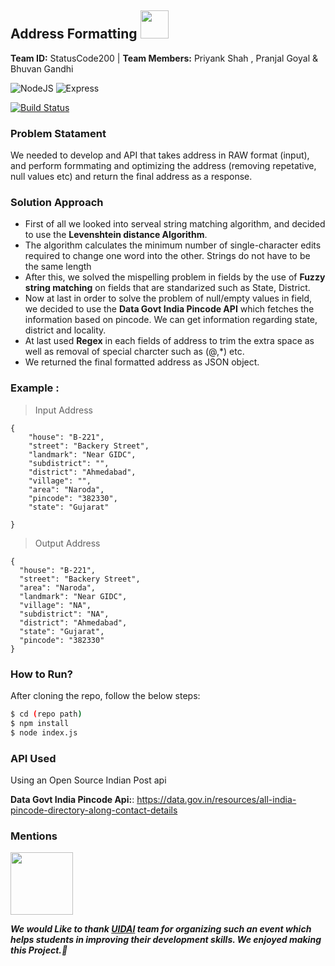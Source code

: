 
## Address Formatting  <img src="https://upload.wikimedia.org/wikipedia/en/thumb/c/cf/Aadhaar_Logo.svg/1200px-Aadhaar_Logo.svg.png" data-canonical-src="https://gyazo.com/eb5c5741b6a9a16c692170a41a49c858.png" width="45" height="45" />

**Team ID:**  StatusCode200 | **Team Members:** Priyank Shah , Pranjal Goyal &amp; Bhuvan Gandhi

![NodeJS](https://img.shields.io/badge/Node.js-43853D?style=for-the-badge&logo=node.js&logoColor=white) ![Express](https://img.shields.io/badge/Express.js-404D59?style=for-the-badge)

[![Build Status](https://travis-ci.org/joemccann/dillinger.svg?branch=master)](https://travis-ci.org/joemccann/dillinger)
### Problem Statament
We needed to develop and API that takes address in RAW format (input), and perform formmating and optimizing the address (removing repetative, null values etc) and return the final address as a response.

### Solution Approach
- First of all we looked into serveal string matching algorithm, and decided to use the **Levenshtein distance Algorithm**.
- The algorithm calculates the minimum number of single-character edits required to change one word into the other. Strings do not have to be the same length
- After this, we solved the mispelling problem in fields by the use of **Fuzzy string matching** on fields that are standarized such as State, District.
- Now at last in order to solve the problem of null/empty values in field, we decided to use the **Data Govt India Pincode API** which fetches the information based on pincode. We can get information regarding state, district and locality.
- At last used **Regex** in each fields of address to trim the extra space as well as removal of special charcter such as (@,*) etc.
- We returned the final formatted address as JSON object.

### Example :

> Input Address

```
{
    "house": "B-221",
    "street": "Backery Street",
    "landmark": "Near GIDC",
    "subdistrict": "",
    "district": "Ahmedabad",
    "village": "",
    "area": "Naroda",
    "pincode": "382330",
    "state": "Gujarat"

}
```

> Output Address

```
{
  "house": "B-221",
  "street": "Backery Street",
  "area": "Naroda",
  "landmark": "Near GIDC",
  "village": "NA",
  "subdistrict": "NA",
  "district": "Ahmedabad",
  "state": "Gujarat",
  "pincode": "382330"
}
```


### How to Run?
After cloning the repo, follow the below steps:
```sh
$ cd (repo path) 
$ npm install
$ node index.js
```

### API Used
Using an Open Source Indian Post api

**Data Govt India Pincode Api:**: https://data.gov.in/resources/all-india-pincode-directory-along-contact-details


### Mentions

<img src="https://upload.wikimedia.org/wikipedia/en/thumb/c/cf/Aadhaar_Logo.svg/1200px-Aadhaar_Logo.svg.png" data-canonical-src="https://gyazo.com/eb5c5741b6a9a16c692170a41a49c858.png" width="100" height="100" />

***We would Like to thank [UIDAI](https://hackathon.uidai.gov.in/) team for organizing such an event which helps students in improving their development skills. We enjoyed making this Project.🎇***
